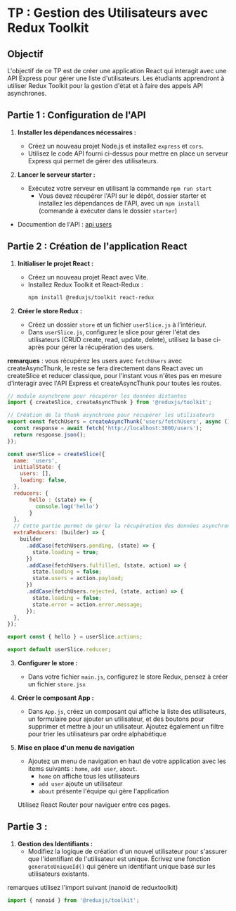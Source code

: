 # TP : Gestion des Utilisateurs avec Redux Toolkit

## Objectif
L'objectif de ce TP est de créer une application React qui interagit avec une API Express pour gérer une liste d'utilisateurs. Les étudiants apprendront à utiliser Redux Toolkit pour la gestion d'état et à faire des appels API asynchrones.

## Partie 1 : Configuration de l'API

1. **Installer les dépendances nécessaires :**
   - Créez un nouveau projet Node.js et installez `express` et `cors`.
   - Utilisez le code API fourni ci-dessus pour mettre en place un serveur Express qui permet de gérer des utilisateurs.

2. **Lancer le serveur starter :**
   - Exécutez votre serveur en utilisant la commande `npm run start` 
     - Vous devez récupérer l'API sur le dépôt, dossier starter et installez les dépendances de l'API, avec un `npm install` (commande à exécuter dans le dossier `starter`)
  - Documention de l'API : [api users](./05_doc_api.md)
  
## Partie 2 : Création de l'application React

1. **Initialiser le projet React :**
   - Créez un nouveau projet React avec Vite.
   - Installez Redux Toolkit et React-Redux :
     ```bash
     npm install @reduxjs/toolkit react-redux
     ```

2. **Créer le store Redux :**
   - Créez un dossier `store` et un fichier `userSlice.js` à l'intérieur.
   - Dans `userSlice.js`, configurez le slice pour gérer l'état des utilisateurs (CRUD create, read, update, delete), utilisez la base ci-après pour gérer la récupération des users.

**remarques** : vous récupérez les users avec `fetchUsers` avec createAsyncThunk, le reste se fera directement dans React avec un createSlice et reducer classique, pour l'instant vous n'êtes pas en mesure d'interagir avec l'API Express et createAsyncThunk pour toutes les routes.

   ```javascript
   // module asynchrone pour récupérer les données distantes
   import { createSlice, createAsyncThunk } from '@reduxjs/toolkit';

   // Création de la thunk asynchrone pour récupérer les utilisateurs
   export const fetchUsers = createAsyncThunk('users/fetchUsers', async () => {
     const response = await fetch('http://localhost:3000/users');
     return response.json();
   });

   const userSlice = createSlice({
     name: 'users',
     initialState: {
       users: [],
       loading: false,
     },
     reducers: {
          hello : (state) => {
            console.log('hello')
          }
     },
     // Cette partie permet de gérer la récupération des données asynchrone avec fetchUsers 
     extraReducers: (builder) => {
       builder
         .addCase(fetchUsers.pending, (state) => {
           state.loading = true;
         })
         .addCase(fetchUsers.fulfilled, (state, action) => {
           state.loading = false;
           state.users = action.payload;
         })
         .addCase(fetchUsers.rejected, (state, action) => {
           state.loading = false;
           state.error = action.error.message;
         });
     },
   });

   export const { hello } = userSlice.actions;

   export default userSlice.reducer;
   ```

3. **Configurer le store :**
   - Dans votre fichier `main.js`, configurez le store Redux, pensez à créer un fichier `store.jsx`

4. **Créer le composant App :**
   - Dans `App.js`, créez un composant qui affiche la liste des utilisateurs, un formulaire pour ajouter un utilisateur, et des boutons pour supprimer et mettre à jour un utilisateur. Ajoutez également un filtre pour trier les utilisateurs par ordre alphabétique

6. **Mise en place d'un menu de navigation**
   - Ajoutez un menu de navigation en haut de votre application avec les items suivants : `home`, `add user`, `about`.
      - `home` on affiche tous les utilisateurs
      - `add user` ajoute un utilisateur
      - `about` présente l'équipe qui gère l'application

   Utilisez React Router pour naviguer entre ces pages.

## Partie 3 : 

1. **Gestion des Identifiants :**
   - Modifiez la logique de création d'un nouvel utilisateur pour s'assurer que l'identifiant de l'utilisateur est unique. Écrivez une fonction `generateUniqueId()` qui génère un identifiant unique basé sur les utilisateurs existants.
  
remarques utilisez  l'import suivant (nanoid de reduxtoolkit)
```js
import { nanoid } from '@reduxjs/toolkit';
```
